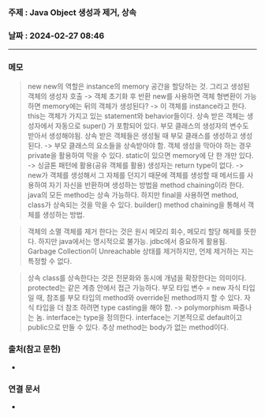 ### 주제 : Java Object 생성과 제거, 상속

### 날짜 : 2024-02-27 08:46
----
### 메모
> new
> new의 역할은 instance의 memory 공간을 할당하는 것. 그리고 생성된 객체의 생성자 호출 -> 객체 초기화 후 반환
> new를 사용하면 객체 형변환이 가능하면 memory에는 뒤의 객체가 생성된다? -> 이 객체를 instance라고 한다.
> this는 객체가 가지고 있는 statement와 behavior들이다.
> 상속 받은 객체는 생성자에서 자동으로 super() 가 포함되어 있다. 부모 클래스의 생성자의 변수도 받아서 생성해야됨.
> 상속 받은 객체들은 생성될 때 부모 클래스를 생성하고 생성된다. -> 부모 클래스의 요소들을 상속받아야 함.
> 객체 생성을 막아야 하는 경우 private을 활용하여 막을 수 있다.
> static이 있으면 memory에 단 한 개만 있다. -> 싱글톤 패턴에 활용(공유 객체를 활용)
> 생성자는 return type이 없다. -> new가 객체를 생성해서 그 자체를 던지기 때문에
> 객체를 생성할 때 메서드를 사용하여 자기 자신을 반환하며 생성하는 방법을 method chaining이라 한다.
> java의 모든  method는 상속 가능하다. 하지만 final을 사용하면 method, class가 상속되는 것을 막을 수 있다.
> builder() method chaining을 통해서 객체를 생성하는 방법.

> 객체의 소멸
> 객체를 제거 한다는 것은 원시 메모리 회수, 메모리 할당 해제를 뜻한다. 하지만 java에서는 명시적으로 불가능.
> jdbc에서 중요하게 활용됨.
> Garbage Collection이 Unreachable 상태를 제거하지만, 언제 제거하는 지는 특정할 수 없다.

> 상속
> class를 상속한다는 것은 전문화와 동시에 개념을 확장한다는 의미이다.
> protected는 같은 계층 안에서 접근 가능하다.
> 부모 타입 변수 = new 자식 타입 일 때, 참조를 부모 타입의 method와 override된 method까지 할 수 있다.
> 자식 타입을 더 참조 하려면 type casting을 해야 함. -> polymorphism 짜증나는 놈.
> interface는 type을 정의한다.
> interface는 기본적으로 default이고 public으로 만들 수 있다.
> 추상 method는 body가 없는 method이다.
> 



### 출처(참고 문헌)
-

### 연결 문서
-
